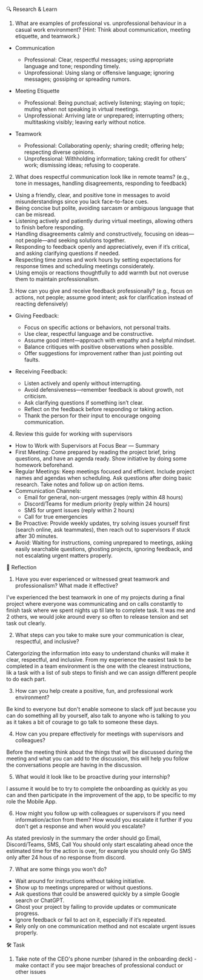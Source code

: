🔍 Research & Learn

1. What are examples of professional vs. unprofessional behaviour in a casual work environment? (Hint: Think about communication, meeting etiquette, and teamwork.)

- Communication
  - Professional: Clear, respectful messages; using appropriate language and tone; responding timely.
  - Unprofessional: Using slang or offensive language; ignoring messages; gossiping or spreading rumors.

- Meeting Etiquette
  - Professional: Being punctual; actively listening; staying on topic; muting when not speaking in virtual meetings.
  - Unprofessional: Arriving late or unprepared; interrupting others; multitasking visibly; leaving early without notice.

- Teamwork
  - Professional: Collaborating openly; sharing credit; offering help; respecting diverse opinions.
  - Unprofessional: Withholding information; taking credit for others’ work; dismissing ideas; refusing to cooperate.

2. What does respectful communication look like in remote teams? (e.g., tone in messages, handling disagreements, responding to feedback)

- Using a friendly, clear, and positive tone in messages to avoid misunderstandings since you lack face-to-face cues.
- Being concise but polite, avoiding sarcasm or ambiguous language that can be misread.
- Listening actively and patiently during virtual meetings, allowing others to finish before responding.
- Handling disagreements calmly and constructively, focusing on ideas—not people—and seeking solutions together.
- Responding to feedback openly and appreciatively, even if it’s critical, and asking clarifying questions if needed.
- Respecting time zones and work hours by setting expectations for response times and scheduling meetings considerately.
- Using emojis or reactions thoughtfully to add warmth but not overuse them to maintain professionalism.

3. How can you give and receive feedback professionally? (e.g., focus on actions, not people; assume good intent; ask for clarification instead of reacting defensively)

- Giving Feedback:
  - Focus on specific actions or behaviors, not personal traits.
  - Use clear, respectful language and be constructive.
  - Assume good intent—approach with empathy and a helpful mindset.
  - Balance critiques with positive observations when possible.
  - Offer suggestions for improvement rather than just pointing out faults.

- Receiving Feedback:
  - Listen actively and openly without interrupting.
  - Avoid defensiveness—remember feedback is about growth, not criticism.
  - Ask clarifying questions if something isn’t clear.
  - Reflect on the feedback before responding or taking action.
  - Thank the person for their input to encourage ongoing communication.

4. Review this guide for working with supervisors

- How to Work with Supervisors at Focus Bear — Summary
- First Meeting: Come prepared by reading the project brief, bring questions, and have an agenda ready. Show initiative by doing some homework beforehand.
- Regular Meetings: Keep meetings focused and efficient. Include project names and agendas when scheduling. Ask questions after doing basic research. Take notes and follow up on action items.
- Communication Channels:
  - Email for general, non-urgent messages (reply within 48 hours)
  - Discord/Teams for medium priority (reply within 24 hours)
  - SMS for urgent issues (reply within 2 hours)
  - Call for true emergencies
- Be Proactive: Provide weekly updates, try solving issues yourself first (search online, ask teammates), then reach out to supervisors if stuck after 30 minutes.
- Avoid: Waiting for instructions, coming unprepared to meetings, asking easily searchable questions, ghosting projects, ignoring feedback, and not escalating urgent matters properly.

📝 Reflection

1. Have you ever experienced or witnessed great teamwork and professionalism? What made it effective?

I've experienced the best teamwork in one of my projects during a final project where everyone was communicating and on calls constantly to finish task where we spent nights up til late to complete task. It was me and 2 others, we would joke around every so often to release tension and set task out clearly.

2. What steps can you take to make sure your communication is clear, respectful, and inclusive?

Catergorizing the information into easy to understand chunks will make it clear, respectful, and inclusive. From my experience the easiest task to be completed in a team environment is the one with the clearest instructions, lik a task with a list of sub steps to finish and we can assign different people to do each part.

3. How can you help create a positive, fun, and professional work environment?

Be kind to everyone but don't enable someone to slack off just because you can do something all by yourself, also talk to anyone who is talking to you as it takes a bit of courage to go talk to someone these days.

4. How can you prepare effectively for meetings with supervisors and colleagues?

Before the meeting think about the things that will be discussed during the meeting and what you can add to the discussion, this will help you follow the conversations people are having in the discussion.

5. What would it look like to be proactive during your internship?

I assume it would be to try to complete the onboarding as quickly as you can and then participate in the improvement of the app, to be specific to my role the Mobile App.

6. How might you follow up with colleagues or supervisors if you need information/action from them? How would you escalate it further if you don't get a response and when would you escalate?

As stated previosly in the summary the order should go Email, Discord/Teams, SMS, Call
You should only start escalating ahead once the estimated time for the action is over, for example you should only Go SMS only after 24 hous of no response from discord.

7. What are some things you won't do?

- Wait around for instructions without taking initiative.
- Show up to meetings unprepared or without questions.
- Ask questions that could be answered quickly by a simple Google search or ChatGPT.
- Ghost your project by failing to provide updates or communicate progress.
- Ignore feedback or fail to act on it, especially if it’s repeated.
- Rely only on one communication method and not escalate urgent issues properly.

🛠️ Task

1. Take note of the CEO's phone number (shared in the onboarding deck) - make contact if you see major breaches of professional conduct or other issues
